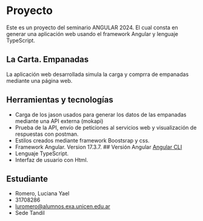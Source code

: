 # Proyecto
Este es un proyecto del seminario ANGULAR 2024. El cual consta en generar una aplicación web usando el framework Angular y lenguaje TypeScript.

## La Carta. Empanadas

La aplicación web desarrollada simula la carga y comprra de empanadas mediante una página web.


## Herramientas y tecnologías
* Carga de los jason usados para generar los datos de las empanadas mediante una API externa (mokapi)
* Prueba de la API, envío de peticiones al servicios web y visualización de respuestas con postman.
* Estilos creados mediante framework Boostsrap y css.
* Framework Angular. Version 17.3.7. ## Versión Angular [Angular CLI](https://github.com/angular/angular-cli) 
* Lenguaje TypeScript.
* Interfaz de usuario con Html.



## Estudiante
* Romero, Luciana Yael
* 31708286
* luromero@alumnos.exa.unicen.edu.ar
* Sede Tandil





